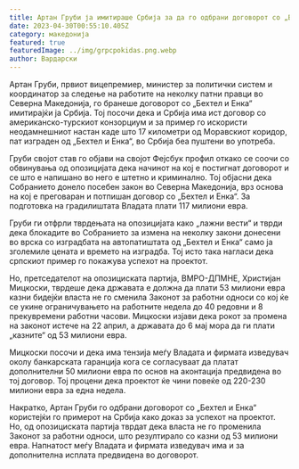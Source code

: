 ```yaml
---
title: Артан Груби ја имитираше Србија за да го одбрани договорот со „Бехтел и Енка“
date: 2023-04-30T00:55:10.405Z
category: македонија
featured: true
featuredImage: ../img/grpcpokidas.png.webp
author: Вардарски
---
```


Артан Груби, првиот вицепремиер, министер за политички систем и координатор за следење на работите на неколку патни правци во Северна Македонија, го бранеше договорот со „Бехтел и Енка“ имитирајќи ја Србија. Тој посочи дека и Србија има ист договор со американско-турскиот конзорциум и за пример го искористи неодамнешниот настан каде што 17 километри од Моравскиот коридор, пат изграден од „Бехтел и Енка“, во Србија беа пуштени во употреба.

Груби својот став го објави на својот Фејсбук профил откако се соочи со обвинувања од опозицијата дека начинот на кој е постигнат договорот и се што е напишано во него е штетно и криминално. Тој објасни дека Собранието донело посебен закон во Северна Македонија, врз основа на кој е преговаран и потпишан договор со „Бехтел и Енка“. За подготовка на градилиштата Владата плати 117 милиони евра.

Груби ги отфрли тврдењата на опозицијата како „лажни вести“ и тврди дека блокадите во Собранието за измена на неколку закони донесени во врска со изградбата на автопатиштата од „Бехтел и Енка“ само ја зголемиле цената и времето на изградба. Тој исто така нагласи дека српскиот пример го покажува успехот на проектот.

Но, претседателот на опозициската партија, ВМРО-ДПМНЕ, Христијан Мицкоски, тврдеше дека државата е должна да плати 53 милиони евра казни бидејќи власта не го сменила Законот за работни односи со кој ќе се укине ограничувањето на работните недела до 40 редовни и 8 прекувремени работни часови. Мицкоски изјави дека рокот за промена на законот истече на 22 април, а државата до 6 мај мора да ги плати „казните“ од 53 милиони евра.

Мицкоски посочи и дека има тензија меѓу Владата и фирмата изведувач околу банкарската гаранција кога се согласуваат да платат дополнителни 50 милиони евра по основ на аконтација предвидена во тој договор. Тој процени дека проектот ќе чини повеќе од 220-230 милиони евра за една недела.

Накратко, Артан Груби го одбрани договорот со „Бехтел и Енка“ користејќи го примерот на Србија како доказ за успехот на проектот. Но, од опозициската партија тврдат дека власта не го променила Законот за работни односи, што резултирало со казни од 53 милиони евра. Напнатост меѓу Владата и фирмата изведувач има и за дополнителна исплата предвидена во договорот.
